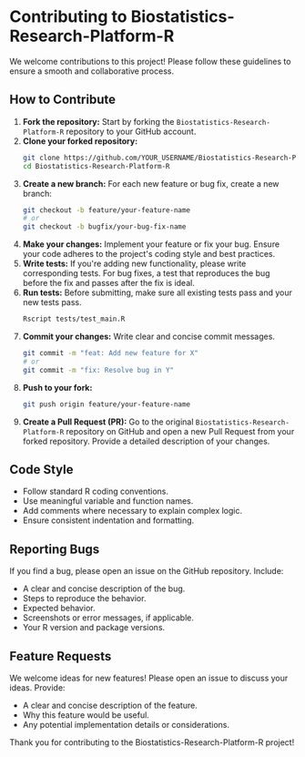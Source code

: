# Contributing to Biostatistics-Research-Platform-R

We welcome contributions to this project! Please follow these guidelines to ensure a smooth and collaborative process.

## How to Contribute

1.  **Fork the repository:** Start by forking the `Biostatistics-Research-Platform-R` repository to your GitHub account.
2.  **Clone your forked repository:**
    ```bash
    git clone https://github.com/YOUR_USERNAME/Biostatistics-Research-Platform-R.git
    cd Biostatistics-Research-Platform-R
    ```
3.  **Create a new branch:** For each new feature or bug fix, create a new branch:
    ```bash
    git checkout -b feature/your-feature-name
    # or
    git checkout -b bugfix/your-bug-fix-name
    ```
4.  **Make your changes:** Implement your feature or fix your bug. Ensure your code adheres to the project's coding style and best practices.
5.  **Write tests:** If you're adding new functionality, please write corresponding tests. For bug fixes, a test that reproduces the bug before the fix and passes after the fix is ideal.
6.  **Run tests:** Before submitting, make sure all existing tests pass and your new tests pass.
    ```bash
    Rscript tests/test_main.R
    ```
7.  **Commit your changes:** Write clear and concise commit messages.
    ```bash
    git commit -m "feat: Add new feature for X"
    # or
    git commit -m "fix: Resolve bug in Y"
    ```
8.  **Push to your fork:**
    ```bash
    git push origin feature/your-feature-name
    ```
9.  **Create a Pull Request (PR):** Go to the original `Biostatistics-Research-Platform-R` repository on GitHub and open a new Pull Request from your forked repository. Provide a detailed description of your changes.

## Code Style

*   Follow standard R coding conventions.
*   Use meaningful variable and function names.
*   Add comments where necessary to explain complex logic.
*   Ensure consistent indentation and formatting.

## Reporting Bugs

If you find a bug, please open an issue on the GitHub repository. Include:

*   A clear and concise description of the bug.
*   Steps to reproduce the behavior.
*   Expected behavior.
*   Screenshots or error messages, if applicable.
*   Your R version and package versions.

## Feature Requests

We welcome ideas for new features! Please open an issue to discuss your ideas. Provide:

*   A clear and concise description of the feature.
*   Why this feature would be useful.
*   Any potential implementation details or considerations.

Thank you for contributing to the Biostatistics-Research-Platform-R project!
